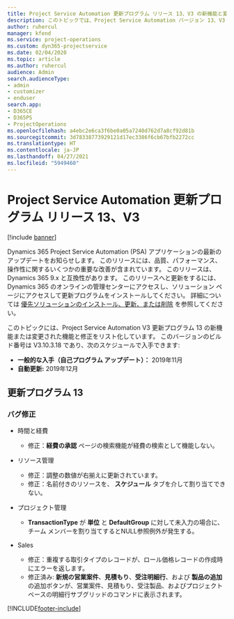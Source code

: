 ```yaml
---
title: Project Service Automation 更新プログラム リリース 13、V3 の新機能と変更点
description: このトピックでは、Project Service Automation バージョン 13、V3 の新機能と変更点について説明します。
author: ruhercul
manager: kfend
ms.service: project-operations
ms.custom: dyn365-projectservice
ms.date: 02/04/2020
ms.topic: article
ms.author: ruhercul
audience: Admin
search.audienceType:
- admin
- customizer
- enduser
search.app:
- D365CE
- D365PS
- ProjectOperations
ms.openlocfilehash: a4ebc2e6ca3f6be0a05a7240d762d7a8cf92d81b
ms.sourcegitcommit: 3d78338773929121d17ec3386f6cb67bfb2272cc
ms.translationtype: HT
ms.contentlocale: ja-JP
ms.lasthandoff: 04/27/2021
ms.locfileid: "5949460"
---
```

# <a name="project-service-automation-update-release-13-v3"></a>Project Service Automation 更新プログラム リリース 13、V3

[!include [banner](../includes/psa-now-project-operations.md)]

Dynamics 365 Project Service Automation (PSA) アプリケーションの最新のアップデートをお知らせします。 このリリースには、品質、パフォーマンス、操作性に関するいくつかの重要な改善が含まれています。 このリリースは、Dynamics 365 9.x と互換性があります。 このリリースへと更新をするには、Dynamics 365 のオンラインの管理センターにアクセスし、ソリューション ページにアクセスして更新プログラムをインストールしてください。 詳細については [優先ソリューションのインストール、更新、または削除](/power-platform/admin/install-remove-preferred-solution) を参照してください。

このトピックには、Project Service Automation V3 更新プログラム 13 の新機能または変更された機能と修正をリスト化しています。 このバージョンのビルド番号は V3.10.3.18 であり、次のスケジュールで入手できます:

- **一般的な入手（自己プログラム アップデート）：** 2019年11月
- **自動更新:** 2019年12月


## <a name="update-release-13"></a>更新プログラム 13 

### <a name="bug-fixes"></a>バグ修正

- 時間と経費

     - 修正：**経費の承認** ページの検索機能が経費の検索として機能しない。

- リソース管理

     - 修正：調整の数値が右揃えに更新されています。
     - 修正：名前付きのリソースを、 **スケジュール** タブを介して割り当てできない。

- プロジェクト管理

     - **TransactionType** が **単位** と **DefaultGroup** に対して未入力の場合に、チーム メンバーを割り当てするとNULL参照例外が発生する。

- Sales

     - 修正：重複する取引タイプのレコードが、ロール価格レコードの作成時にエラーを返します。
     - 修正済み: **新規の営業案件**、**見積もり**、**受注明細行**、および **製品の追加** の追加ボタンが、営業案件、見積もり、受注製品、およびプロジェクトベースの明細行サブグリッドのコマンドに表示されます。




[!INCLUDE[footer-include](../includes/footer-banner.md)]
